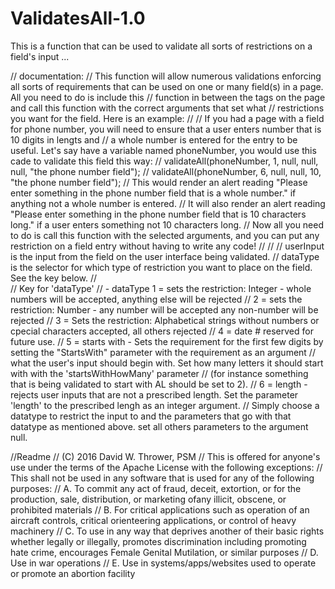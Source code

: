 # ValidatesAll-1.0

This is a function that can be used to validate all sorts of restrictions on a field's input ...

// documentation:
// This function will allow numerous validations enforcing all sorts of requirements that can be used on one or many field(s) in a page. All you need to do is include this 
// function in between the <script> and </script> tags on the page and call this function with the correct arguments that set what 
// restrictions you want for the field. Here is an example:
//
// If you had a page with a field for phone number, you will need to ensure that a user enters number that is 10 digits in lengts and 
// a whole number is entered for the entry to be useful. Let's say have a variable named phoneNumber, you would use this cade to validate this field this way:
// validateAll(phoneNumber, 1, null, null, null, "the phone number field");
// validateAll(phoneNumber, 6, null, null, 10, "the phone number field");
// This would render an alert reading "Please enter something in the phone number field that is a whole number." if anything not a whole number is entered.
// It will also render an alert reading "Please enter something in the phone number field that is 10 characters long." if a user enters something not 10 characters long. 
// Now all you need to do is call this function with the selected arguments, and you can put any restriction on a field entry without having to write any code! 
//
//
// userInput is the input from the field on the user interface being validated.
// dataType is the selector for which type of restriction you want to place on the field. See the key below. 
//       
//            Key for 'dataType'
//                   - dataType                                               1 = sets the restriction: Integer - whole numbers will be accepted, anything else will be rejected
//                                                                            2 = sets the restriction: Number - any number will be accepted any non-number will be rejected
//                                                                            3 = Sets the restriction: Alphabetical strings without numbers or cpecial characters accepted, all others rejected 
//                                                                            4 = date   # reserved for future use.
//                                                                            5 = starts with - Sets the requirement for the first few digits by setting the "StartsWith" parameter with the requirement as an argument 
//                                                                                what the user's input should begin with. Set how many letters it should start with with the 'startsWithHowMany' parameter
//                                                                                (for instance something that is being validated to start with AL should be set to 2).
//                                                                            6 = length - rejects user inputs that are not a prescribed length. Set the parameter 'length' to the prescribed lengh as an integer argument.
//                                                                                Simply choose a datatype to restrict the input to and the parameters that go with that datatype as mentioned above. set all others parameters to the argument  null.


//Readme
// (C) 2016 David W. Thrower, PSM
// This is offered for anyone's use under the terms of the Apache License with the following exceptions: 
// This shall not be used in any software that is used for any of the following purposes:
//    A. To commit any act of fraud, deceit, extortion, or for the production, sale, distribution, or marketing ofany illicit, obscene, or prohibited materials
//    B. For critical applications such as operation of an aircraft controls, critical orienteering applications, or control of heavy machinery
//    C. To use in any way that deprives another of their basic rights whether legally or illegally, promotes discrimination including promoting hate crime, encourages Female Genital Mutilation, or similar purposes
//    D. Use in war operations 
//    E. Use in systems/apps/websites used to operate or promote an abortion facility  
